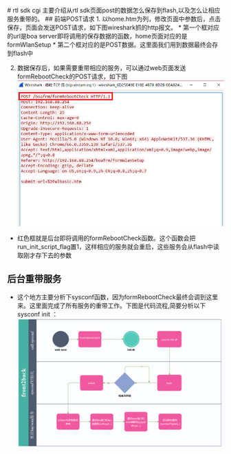 <meta http-equiv="refresh" content="10">
# rtl sdk cgi
主要介绍从rtl sdk页面post的数据怎么保存到flash,以及怎么让相应服务重带的。  
## 前端POST请求  
1. 以home.htm为列，修改页面中参数后，点击保存，页面会发送POST请求，如下图wireshark抓的http报文。  
* 第一个框对应的url是boa  server即将调用的保存数据的函数，home页面对应的是formWlanSetup  
* 第二个框对应的是POST数据。这里面我们用到数据最终会存到flash中  

2. 数据保存后，如果需要重带相应的服务，可以通过web页面发送formRebootCheck的POST请求，如下图  
![packet](https://github.com/henerywang/usefultools/blob/master/realtek/do-service.png?raw=true)  
* 红色框就是后台即将调用的formRebootCheck函数。这个函数会把run_init_script_flag置1，这样相应的服务就会重启，这些服务会从flash中读取刚才存下去的参数  

## 后台重带服务
* 这个地方主要分析下sysconf函数，因为formRebootCheck最终会调到这里来。这里面完成了所有服务的重带工作。下图是代码流程,简要分析以下sysconf init ：  
![dsl](https://github.com/henerywang/usefultools/blob/master/realtek/frount2back.png?raw=true)  

